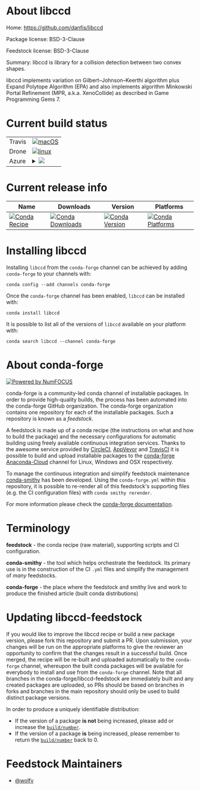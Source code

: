 About libccd
============

Home: https://github.com/danfis/libccd

Package license: BSD-3-Clause

Feedstock license: BSD-3-Clause

Summary: libccd is library for a collision detection between two convex shapes.

libccd implements variation on Gilbert–Johnson–Keerthi algorithm plus Expand Polytope Algorithm (EPA)
and also implements algorithm Minkowski Portal Refinement (MPR, a.k.a. XenoCollide) as described in
Game Programming Gems 7.


Current build status
====================


<table><tr>
    <td>Travis</td>
    <td>
      <a href="https://travis-ci.com/conda-forge/libccd-feedstock">
        <img alt="macOS" src="https://img.shields.io/travis/com/conda-forge/libccd-feedstock/master.svg?label=macOS">
      </a>
    </td>
  </tr><tr>
    <td>Drone</td>
    <td>
      <a href="https://cloud.drone.io/conda-forge/libccd-feedstock">
        <img alt="linux" src="https://img.shields.io/drone/build/conda-forge/libccd-feedstock/master.svg?label=Linux">
      </a>
    </td>
  </tr>
    
  <tr>
    <td>Azure</td>
    <td>
      <details>
        <summary>
          <a href="https://dev.azure.com/conda-forge/feedstock-builds/_build/latest?definitionId=9141&branchName=master">
            <img src="https://dev.azure.com/conda-forge/feedstock-builds/_apis/build/status/libccd-feedstock?branchName=master">
          </a>
        </summary>
        <table>
          <thead><tr><th>Variant</th><th>Status</th></tr></thead>
          <tbody><tr>
              <td>linux_64</td>
              <td>
                <a href="https://dev.azure.com/conda-forge/feedstock-builds/_build/latest?definitionId=9141&branchName=master">
                  <img src="https://dev.azure.com/conda-forge/feedstock-builds/_apis/build/status/libccd-feedstock?branchName=master&jobName=linux&configuration=linux_64_" alt="variant">
                </a>
              </td>
            </tr><tr>
              <td>linux_aarch64</td>
              <td>
                <a href="https://dev.azure.com/conda-forge/feedstock-builds/_build/latest?definitionId=9141&branchName=master">
                  <img src="https://dev.azure.com/conda-forge/feedstock-builds/_apis/build/status/libccd-feedstock?branchName=master&jobName=linux&configuration=linux_aarch64_" alt="variant">
                </a>
              </td>
            </tr><tr>
              <td>linux_ppc64le</td>
              <td>
                <a href="https://dev.azure.com/conda-forge/feedstock-builds/_build/latest?definitionId=9141&branchName=master">
                  <img src="https://dev.azure.com/conda-forge/feedstock-builds/_apis/build/status/libccd-feedstock?branchName=master&jobName=linux&configuration=linux_ppc64le_" alt="variant">
                </a>
              </td>
            </tr><tr>
              <td>osx_64</td>
              <td>
                <a href="https://dev.azure.com/conda-forge/feedstock-builds/_build/latest?definitionId=9141&branchName=master">
                  <img src="https://dev.azure.com/conda-forge/feedstock-builds/_apis/build/status/libccd-feedstock?branchName=master&jobName=osx&configuration=osx_64_" alt="variant">
                </a>
              </td>
            </tr><tr>
              <td>win_64</td>
              <td>
                <a href="https://dev.azure.com/conda-forge/feedstock-builds/_build/latest?definitionId=9141&branchName=master">
                  <img src="https://dev.azure.com/conda-forge/feedstock-builds/_apis/build/status/libccd-feedstock?branchName=master&jobName=win&configuration=win_64_" alt="variant">
                </a>
              </td>
            </tr>
          </tbody>
        </table>
      </details>
    </td>
  </tr>
</table>

Current release info
====================

| Name | Downloads | Version | Platforms |
| --- | --- | --- | --- |
| [![Conda Recipe](https://img.shields.io/badge/recipe-libccd-green.svg)](https://anaconda.org/conda-forge/libccd) | [![Conda Downloads](https://img.shields.io/conda/dn/conda-forge/libccd.svg)](https://anaconda.org/conda-forge/libccd) | [![Conda Version](https://img.shields.io/conda/vn/conda-forge/libccd.svg)](https://anaconda.org/conda-forge/libccd) | [![Conda Platforms](https://img.shields.io/conda/pn/conda-forge/libccd.svg)](https://anaconda.org/conda-forge/libccd) |

Installing libccd
=================

Installing `libccd` from the `conda-forge` channel can be achieved by adding `conda-forge` to your channels with:

```
conda config --add channels conda-forge
```

Once the `conda-forge` channel has been enabled, `libccd` can be installed with:

```
conda install libccd
```

It is possible to list all of the versions of `libccd` available on your platform with:

```
conda search libccd --channel conda-forge
```


About conda-forge
=================

[![Powered by NumFOCUS](https://img.shields.io/badge/powered%20by-NumFOCUS-orange.svg?style=flat&colorA=E1523D&colorB=007D8A)](http://numfocus.org)

conda-forge is a community-led conda channel of installable packages.
In order to provide high-quality builds, the process has been automated into the
conda-forge GitHub organization. The conda-forge organization contains one repository
for each of the installable packages. Such a repository is known as a *feedstock*.

A feedstock is made up of a conda recipe (the instructions on what and how to build
the package) and the necessary configurations for automatic building using freely
available continuous integration services. Thanks to the awesome service provided by
[CircleCI](https://circleci.com/), [AppVeyor](https://www.appveyor.com/)
and [TravisCI](https://travis-ci.com/) it is possible to build and upload installable
packages to the [conda-forge](https://anaconda.org/conda-forge)
[Anaconda-Cloud](https://anaconda.org/) channel for Linux, Windows and OSX respectively.

To manage the continuous integration and simplify feedstock maintenance
[conda-smithy](https://github.com/conda-forge/conda-smithy) has been developed.
Using the ``conda-forge.yml`` within this repository, it is possible to re-render all of
this feedstock's supporting files (e.g. the CI configuration files) with ``conda smithy rerender``.

For more information please check the [conda-forge documentation](https://conda-forge.org/docs/).

Terminology
===========

**feedstock** - the conda recipe (raw material), supporting scripts and CI configuration.

**conda-smithy** - the tool which helps orchestrate the feedstock.
                   Its primary use is in the construction of the CI ``.yml`` files
                   and simplify the management of *many* feedstocks.

**conda-forge** - the place where the feedstock and smithy live and work to
                  produce the finished article (built conda distributions)


Updating libccd-feedstock
=========================

If you would like to improve the libccd recipe or build a new
package version, please fork this repository and submit a PR. Upon submission,
your changes will be run on the appropriate platforms to give the reviewer an
opportunity to confirm that the changes result in a successful build. Once
merged, the recipe will be re-built and uploaded automatically to the
`conda-forge` channel, whereupon the built conda packages will be available for
everybody to install and use from the `conda-forge` channel.
Note that all branches in the conda-forge/libccd-feedstock are
immediately built and any created packages are uploaded, so PRs should be based
on branches in forks and branches in the main repository should only be used to
build distinct package versions.

In order to produce a uniquely identifiable distribution:
 * If the version of a package **is not** being increased, please add or increase
   the [``build/number``](https://conda.io/docs/user-guide/tasks/build-packages/define-metadata.html#build-number-and-string).
 * If the version of a package **is** being increased, please remember to return
   the [``build/number``](https://conda.io/docs/user-guide/tasks/build-packages/define-metadata.html#build-number-and-string)
   back to 0.

Feedstock Maintainers
=====================

* [@wolfv](https://github.com/wolfv/)

